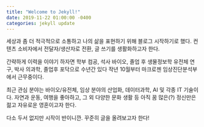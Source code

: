 ```yaml
---
title: "Welcome to Jekyll!"
date: 2019-11-22 01:00:00 -0400
categories: jekyll update
---
```


세상과 좀 더 적극적으로 소통하고 나의 삶을 표현하기 위해 블로그 시작하기로 했다.
컨텐츠 소비자에서 전달자/생산자로 전환, 글 쓰기를 생활화하고자 한다.

간략하게 이력을 이야기 하자면 학부 컴공, 석사 바이오, 졸업 후 생물정보학 유전체 연구, 박사 의과학,
졸업후 포닥으로 수년간 있다 작년 10월부터 마크로젠 임상진단분석부에서 근무중이다.

최근 관심 분야는 바이오/유전체, 임상 분야의 산업화, 데이터과학, AI 및 각종 IT 기술이다.
자연과 운동, 여행을 좋아하고, 그 외 다양한 문화 생활 등 아직 꿈 많은(?) 정신만은 젊고 자유로운 영혼이고자 한다.

다소 두서 없지만 시작이 반이니깐. 꾸준히 글을 올려보고자 한다!
